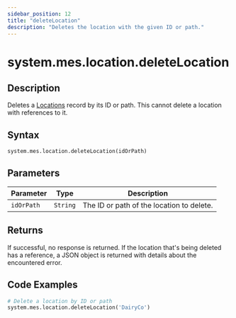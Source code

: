 ```yaml
---
sidebar_position: 12
title: "deleteLocation"
description: "Deletes the location with the given ID or path."
---
```


# system.mes.location.deleteLocation

## Description

Deletes a [Locations](../../data-model/location-model/location) record by its ID or path.
This cannot delete a location with references to it.

## Syntax
```python
system.mes.location.deleteLocation(idOrPath)
```

## Parameters

| Parameter  | Type     | Description                               |
|------------|----------|-------------------------------------------|
| `idOrPath` | `String` | The ID or path of the location to delete. |

## Returns

If successful, no response is returned. If the location that's being deleted has a reference, 
a JSON object is returned with details about the encountered error.

## Code Examples

```python
# Delete a location by ID or path
system.mes.location.deleteLocation('DairyCo')
```